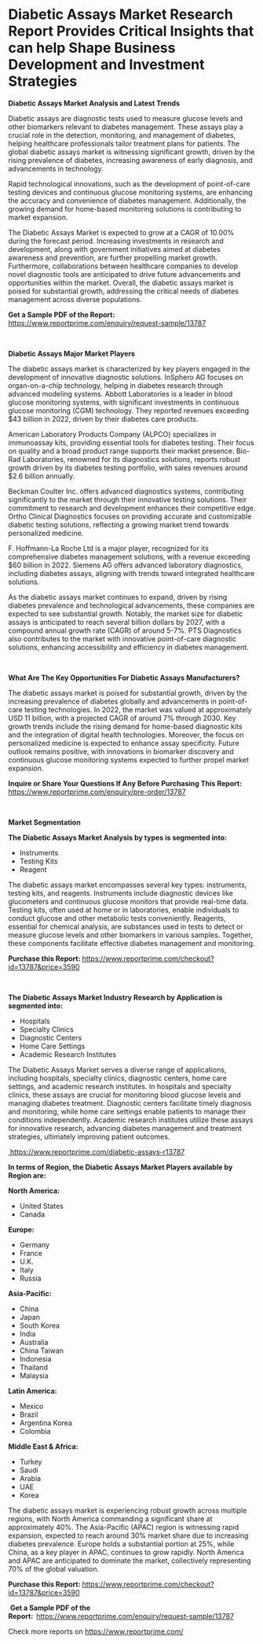 <p><h1>Diabetic Assays Market Research Report Provides Critical Insights that can help Shape Business Development and Investment Strategies</h1></p><p><strong>Diabetic Assays Market Analysis and Latest Trends</strong></p>
<p><p>Diabetic assays are diagnostic tests used to measure glucose levels and other biomarkers relevant to diabetes management. These assays play a crucial role in the detection, monitoring, and management of diabetes, helping healthcare professionals tailor treatment plans for patients. The global diabetic assays market is witnessing significant growth, driven by the rising prevalence of diabetes, increasing awareness of early diagnosis, and advancements in technology. </p><p>Rapid technological innovations, such as the development of point-of-care testing devices and continuous glucose monitoring systems, are enhancing the accuracy and convenience of diabetes management. Additionally, the growing demand for home-based monitoring solutions is contributing to market expansion. </p><p>The Diabetic Assays Market is expected to grow at a CAGR of 10.00% during the forecast period. Increasing investments in research and development, along with government initiatives aimed at diabetes awareness and prevention, are further propelling market growth. Furthermore, collaborations between healthcare companies to develop novel diagnostic tools are anticipated to drive future advancements and opportunities within the market. Overall, the diabetic assays market is poised for substantial growth, addressing the critical needs of diabetes management across diverse populations.</p></p>
<p><strong>Get a Sample PDF of the Report:&nbsp;</strong> <a href="https://www.reportprime.com/enquiry/request-sample/13787?utm_campaign=3185&utm_medium=2&utm_source=Github&utm_content=ia&utm_term=20032025&utm_id=diabetic-assays">https://www.reportprime.com/enquiry/request-sample/13787</a></p>
<p>&nbsp;</p>
<p><strong>Diabetic Assays Major Market Players</strong></p>
<p><p>The diabetic assays market is characterized by key players engaged in the development of innovative diagnostic solutions. InSphero AG focuses on organ-on-a-chip technology, helping in diabetes research through advanced modeling systems. Abbott Laboratories is a leader in blood glucose monitoring systems, with significant investments in continuous glucose monitoring (CGM) technology. They reported revenues exceeding $43 billion in 2022, driven by their diabetes care products.</p><p>American Laboratory Products Company (ALPCO) specializes in immunoassay kits, providing essential tools for diabetes testing. Their focus on quality and a broad product range supports their market presence. Bio-Rad Laboratories, renowned for its diagnostics solutions, reports robust growth driven by its diabetes testing portfolio, with sales revenues around $2.6 billion annually.</p><p>Beckman Coulter Inc. offers advanced diagnostics systems, contributing significantly to the market through their innovative testing solutions. Their commitment to research and development enhances their competitive edge. Ortho Clinical Diagnostics focuses on providing accurate and customizable diabetic testing solutions, reflecting a growing market trend towards personalized medicine.</p><p>F. Hoffmann-La Roche Ltd is a major player, recognized for its comprehensive diabetes management solutions, with a revenue exceeding $60 billion in 2022. Siemens AG offers advanced laboratory diagnostics, including diabetes assays, aligning with trends toward integrated healthcare solutions.</p><p>As the diabetic assays market continues to expand, driven by rising diabetes prevalence and technological advancements, these companies are expected to see substantial growth. Notably, the market size for diabetic assays is anticipated to reach several billion dollars by 2027, with a compound annual growth rate (CAGR) of around 5-7%. PTS Diagnostics also contributes to the market with innovative point-of-care diagnostic solutions, enhancing accessibility and efficiency in diabetes management.</p></p>
<p>&nbsp;</p>
<p><strong>What Are The Key Opportunities For Diabetic Assays Manufacturers?</strong></p>
<p><p>The diabetic assays market is poised for substantial growth, driven by the increasing prevalence of diabetes globally and advancements in point-of-care testing technologies. In 2022, the market was valued at approximately USD 11 billion, with a projected CAGR of around 7% through 2030. Key growth trends include the rising demand for home-based diagnostic kits and the integration of digital health technologies. Moreover, the focus on personalized medicine is expected to enhance assay specificity. Future outlook remains positive, with innovations in biomarker discovery and continuous glucose monitoring systems expected to further propel market expansion.</p></p>
<p><strong>Inquire or Share Your Questions If Any Before Purchasing This Report:</strong> <a href="https://www.reportprime.com/enquiry/pre-order/13787?utm_campaign=3185&utm_medium=2&utm_source=Github&utm_content=ia&utm_term=20032025&utm_id=diabetic-assays">https://www.reportprime.com/enquiry/pre-order/13787</a></p>
<p>&nbsp;</p>
<p><strong>Market Segmentation</strong></p>
<p><strong>The Diabetic Assays Market Analysis by types is segmented into:</strong></p>
<p><ul><li>Instruments</li><li>Testing Kits</li><li>Reagent</li></ul></p>
<p><p>The diabetic assays market encompasses several key types: instruments, testing kits, and reagents. Instruments include diagnostic devices like glucometers and continuous glucose monitors that provide real-time data. Testing kits, often used at home or in laboratories, enable individuals to conduct glucose and other metabolic tests conveniently. Reagents, essential for chemical analysis, are substances used in tests to detect or measure glucose levels and other biomarkers in various samples. Together, these components facilitate effective diabetes management and monitoring.</p></p>
<p><strong>Purchase this Report:&nbsp;</strong><a href="https://www.reportprime.com/checkout?id=13787&price=3590&utm_campaign=3185&utm_medium=2&utm_source=Github&utm_content=ia&utm_term=20032025&utm_id=diabetic-assays">https://www.reportprime.com/checkout?id=13787&price=3590</a></p>
<p>&nbsp;</p>
<p><strong>The Diabetic Assays Market Industry Research by Application is segmented into:</strong></p>
<p><ul><li>Hospitals</li><li>Specialty Clinics</li><li>Diagnostic Centers</li><li>Home Care Settings</li><li>Academic Research Institutes</li></ul></p>
<p><p>The Diabetic Assays Market serves a diverse range of applications, including hospitals, specialty clinics, diagnostic centers, home care settings, and academic research institutes. In hospitals and specialty clinics, these assays are crucial for monitoring blood glucose levels and managing diabetes treatment. Diagnostic centers facilitate timely diagnosis and monitoring, while home care settings enable patients to manage their conditions independently. Academic research institutes utilize these assays for innovative research, advancing diabetes management and treatment strategies, ultimately improving patient outcomes.</p></p>
<p><a href="https://www.reportprime.com/diabetic-assays-r13787?utm_campaign=3185&utm_medium=2&utm_source=Github&utm_content=ia&utm_term=20032025&utm_id=diabetic-assays">&nbsp;https://www.reportprime.com/diabetic-assays-r13787</a></p>
<p><strong>In terms of Region, the Diabetic Assays Market Players available by Region are:</strong></p>
<p>
    <p> <strong> North America: </strong>
        <ul>
            <li>United States</li>
            <li>Canada</li>
        </ul>
        </p> 
    <p> <strong> Europe: </strong>
        <ul>
            <li>Germany</li>
            <li>France</li>
            <li>U.K.</li>
            <li>Italy</li>
            <li>Russia</li>
        </ul>
        </p> 
    <p> <strong> Asia-Pacific: </strong>
        <ul>
            <li>China</li>
            <li>Japan</li>
            <li>South Korea</li>
            <li>India</li>
            <li>Australia</li>
            <li>China Taiwan</li>
            <li>Indonesia</li>
            <li>Thailand</li>
            <li>Malaysia</li>
        </ul>
        </p> 
    <p> <strong> Latin America: </strong>
        <ul>
            <li>Mexico</li>
            <li>Brazil</li>
            <li>Argentina Korea</li>
            <li>Colombia</li>
        </ul>
        </p> 
    <p> <strong> Middle East & Africa: </strong>
        <ul>
            <li>Turkey</li>
            <li>Saudi</li>
            <li>Arabia</li>
            <li>UAE</li>
            <li>Korea</li>
        </ul>
    </p>
    </p>
<p><p>The diabetic assays market is experiencing robust growth across multiple regions, with North America commanding a significant share at approximately 40%. The Asia-Pacific (APAC) region is witnessing rapid expansion, expected to reach around 30% market share due to increasing diabetes prevalence. Europe holds a substantial portion at 25%, while China, as a key player in APAC, continues to grow rapidly. North America and APAC are anticipated to dominate the market, collectively representing 70% of the global valuation.</p></p>
<p><strong>Purchase this Report: </strong><a href="https://www.reportprime.com/checkout?id=13787&price=3590&utm_campaign=3185&utm_medium=2&utm_source=Github&utm_content=ia&utm_term=20032025&utm_id=diabetic-assays">https://www.reportprime.com/checkout?id=13787&price=3590</a></p>
<p>&nbsp;<strong>Get a Sample PDF of the Report:&nbsp;&nbsp;</strong><a href="https://www.reportprime.com/enquiry/request-sample/13787?utm_campaign=3185&utm_medium=2&utm_source=Github&utm_content=ia&utm_term=20032025&utm_id=diabetic-assays">https://www.reportprime.com/enquiry/request-sample/13787</a></p>
<p><strong></strong></p>
<p>Check more reports on <a href="https://www.reportprime.com/?utm_campaign=3185&utm_medium=2&utm_source=Github&utm_content=ia&utm_term=20032025&utm_id=diabetic-assays">https://www.reportprime.com/</a></p>